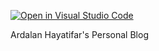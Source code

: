 [![Open in Visual Studio Code](https://img.shields.io/badge/Open%20in-Visual%20Studio%20Code-blue?style=for-the-badge&logo=visualstudiocode)](https://open.vscode.dev/ardalanhayatifar/ardalanhayatifar.github.io)


Ardalan Hayatifar's Personal Blog